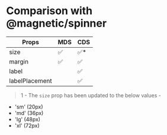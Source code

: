 # Comparison with @magnetic/spinner

| Props          | MDS | CDS  |
| -------------- | --- | ---- |
| size           | ✅  | ✅\* |
| margin         | ✅  | ✅   |
| label          |     | ✅   |
| labelPlacement |     | ✅   |

> 1 - The `size` prop has been updated to the below values -

- 'sm' (20px)
- 'md' (36px)
- 'lg' (48px)
- 'xl' (72px)
